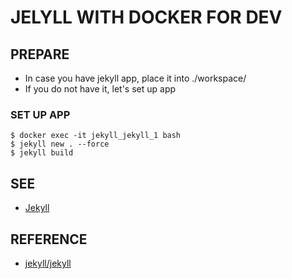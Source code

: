 JELYLL WITH DOCKER FOR DEV
====

## PREPARE
* In case you have jekyll app, place it into ./workspace/
* If you do not have it, let's set up app

### SET UP APP
```
$ docker exec -it jekyll_jekyll_1 bash
$ jekyll new . --force
$ jekyll build
```

## SEE
* [Jekyll](http://localhost:4000/)

## REFERENCE
* [jekyll/jekyll](https://hub.docker.com/r/jekyll/jekyll/)
